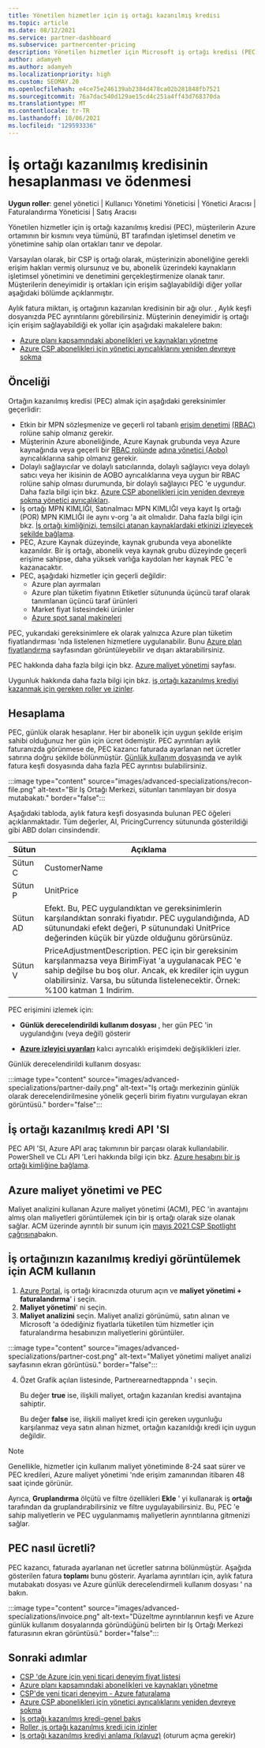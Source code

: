 ```yaml
---
title: Yönetilen hizmetler için iş ortağı kazanılmış kredisi
ms.topic: article
ms.date: 08/12/2021
ms.service: partner-dashboard
ms.subservice: partnercenter-pricing
description: Yönetilen hizmetler için Microsoft iş ortağı kredisi (PEC) nasıl hesaplanacağını ve ödendiğini ve uygun şekilde nasıl emin olduğunuzu öğrenin.
author: adamyeh
ms.author: adamyeh
ms.localizationpriority: high
ms.custom: SEOMAY.20
ms.openlocfilehash: e4ce75e246139ab2384d478ca02b281848fb7521
ms.sourcegitcommit: 76a7dac540d129ae15cd4c251a4ff43d768370da
ms.translationtype: MT
ms.contentlocale: tr-TR
ms.lasthandoff: 10/06/2021
ms.locfileid: "129593336"
---
```

# <a name="how-the-partner-earned-credit-is-calculated-and-paid"></a>İş ortağı kazanılmış kredisinin hesaplanması ve ödenmesi

**Uygun roller**: genel yönetici | Kullanıcı Yönetimi Yöneticisi | Yönetici Aracısı | Faturalandırma Yöneticisi | Satış Aracısı

Yönetilen hizmetler için iş ortağı kazanılmış kredisi (PEC), müşterilerin Azure ortamının bir kısmını veya tümünü, BT tarafından işletimsel denetim ve yönetimine sahip olan ortakları tanır ve depolar. 

Varsayılan olarak, bir CSP iş ortağı olarak, müşterinizin aboneliğine gerekli erişim hakları vermiş olursunuz ve bu, abonelik üzerindeki kaynakların işletimsel yönetimini ve denetimini gerçekleştirmenize olanak tanır. Müşterilerin deneyimidir iş ortakları için erişim sağlayabildiği diğer yollar aşağıdaki bölümde açıklanmıştır.

Aylık fatura miktarı, iş ortağının kazanılan kredisinin bir ağı olur. , Aylık keşfi dosyanızda PEC ayrıntılarını görebilirsiniz. Müşterinin deneyimidir iş ortağı için erişim sağlayabildiği ek yollar için aşağıdaki makalelere bakın:

- [Azure planı kapsamındaki abonelikleri ve kaynakları yönetme](azure-plan-manage.md)
- [Azure CSP abonelikleri için yönetici ayrıcalıklarını yeniden devreye sokma](reinstate-csp.md)

## <a name="eligibility"></a>Önceliği

Ortağın kazanılmış kredisi (PEC) almak için aşağıdaki gereksinimler geçerlidir:

- Etkin bir MPN sözleşmenize ve geçerli rol tabanlı [erişim denetimi](azure-roles-perms-pec.md) [(RBAC)](/azure/role-based-access-control/overview) rolüne sahip olmanız gerekir.
- Müşterinin Azure aboneliğinde, Azure Kaynak grubunda veya Azure kaynağında veya geçerli bir [RBAC rolünde](azure-roles-perms-pec.md) [adına yönetici (Aobo)](https://channel9.msdn.com/Series/cspdev/Module-11-Admin-On-Behalf-Of-AOBO) ayrıcalıklarına sahip olmanız gerekir.
- Dolaylı sağlayıcılar ve dolaylı satıcılarında, dolaylı sağlayıcı veya dolaylı satıcı veya her ikisinin de AOBO ayrıcalıklarına veya uygun bir RBAC rolüne sahip olması durumunda, bir dolaylı sağlayıcı PEC 'e uygundur. Daha fazla bilgi için bkz. [Azure CSP abonelikleri için yeniden devreye sokma yönetici ayrıcalıkları](reinstate-csp.md).
- İş ortağı MPN KIMLIĞI, Satınalmacı MPN KIMLIĞI veya kayıt Iş ortağı (POR) MPN KIMLIĞI ile aynı v-org 'a ait olmalıdır. Daha fazla bilgi için bkz. [İş ortağı kimliğinizi, temsilci atanan kaynaklardaki etkinizi izleyecek şekilde bağlama](/azure/lighthouse/how-to/partner-earned-credit).
- PEC, Azure Kaynak düzeyinde, kaynak grubunda veya abonelikte kazanıldır. Bir iş ortağı, abonelik veya kaynak grubu düzeyinde geçerli erişime sahipse, daha yüksek varlığa kaydolan her kaynak PEC 'e kazanacaktır.
- PEC, aşağıdaki hizmetler için geçerli değildir:
    - Azure plan ayırmaları
    - Azure plan tüketim fiyatının Etiketler sütununda üçüncü taraf olarak tanımlanan üçüncü taraf ürünleri
    - Market fiyat listesindeki ürünler
    - [Azure spot sanal makineleri](https://partner.microsoft.com/resources/collection/azure-spot-in-csp#/)

PEC, yukarıdaki gereksinimlere ek olarak yalnızca Azure plan tüketim fiyatlandırması 'nda listelenen hizmetlere uygulanabilir. Bunu [Azure plan fiyatlandırma](https://partner.microsoft.com/commerce/sales) sayfasından görüntüleyebilir ve dışarı aktarabilirsiniz.

PEC hakkında daha fazla bilgi için bkz. [Azure maliyet yönetimi](/azure/cost-management-billing/costs/get-started-partners) sayfası.

Uygunluk hakkında daha fazla bilgi için bkz. [iş ortağı kazanılmış krediyi kazanmak için gereken roller ve izinler](azure-roles-perms-pec.md).

## <a name="calculation"></a>Hesaplama

PEC, günlük olarak hesaplanır. Her bir abonelik için uygun şekilde erişim sahibi olduğunuz her gün için ücret ödemiştir. PEC ayrıntıları aylık faturanızda görünmese de, PEC kazancı faturada ayarlanan net ücretler satırına doğru şekilde bölünmüştür. [Günlük kullanım dosyasında](daily-rated-usage-recon-files.md) ve aylık fatura keşfi dosyasında daha fazla PEC ayrıntısı bulabilirsiniz.

:::image type="content" source="images/advanced-specializations/recon-file.png" alt-text="Bir Iş Ortağı Merkezi, sütunları tanımlayan bir dosya mutabakatı." border="false":::

Aşağıdaki tabloda, aylık fatura keşfi dosyasında bulunan PEC öğeleri açıklanmaktadır. Tüm değerler, AI, PricingCurrency sütununda gösterildiği gibi ABD doları cinsindendir.

| Sütun  | Açıklama  |
| --------  | -------  |
| Sütun C  | CustomerName  |
| Sütun P | UnitPrice |
| Sütun AD | Efekt. Bu, PEC uygulandıktan ve gereksinimlerin karşılandıktan sonraki fiyatıdır. PEC uygulandığında, AD sütunundaki efekt değeri, P sütunundaki UnitPrice değerinden küçük bir yüzde olduğunu görürsünüz.   |
| Sütun V  | PriceAdjustmentDescription. PEC için bir gereksinim karşılanmazsa veya BirimFiyat 'a uygulanacak PEC 'e sahip değilse bu boş olur. Ancak, ek krediler için uygun olabilirsiniz. Varsa, bu sütunda listelenecektir. Örnek: %100 katman 1 Indirim.   |

PEC erişimini izlemek için:

- **Günlük derecelendirildi kullanım dosyası** , her gün PEC 'in uygulandığını (veya değil) gösterir

- [**Azure izleyici uyarıları**](azure-plan-manage.md) kalıcı ayrıcalıklı erişimdeki değişiklikleri izler.

Günlük derecelendirildi kullanım dosyası:

:::image type="content" source="images/advanced-specializations/partner-daily.png" alt-text="Iş ortağı merkezinin günlük olarak derecelendirilmesine yönelik geçerli birim fiyatını vurgulayan ekran görüntüsü." border="false":::

## <a name="partner-earned-credit-api"></a>İş ortağı kazanılmış kredi API 'SI

PEC API 'SI, Azure API araç takımının bir parçası olarak kullanılabilir. PowerShell ve CLı API 'Leri hakkında bilgi için bkz. [Azure hesabını bir iş ortağı kimliğine bağlama](/azure/cost-management-billing/manage/link-partner-id).

## <a name="azure-cost-management-and-pec"></a>Azure maliyet yönetimi ve PEC

Maliyet analizini kullanan Azure maliyet yönetimi (ACM), PEC 'in avantajını almış olan maliyetleri görüntülemek için bir iş ortağı olarak size olanak sağlar. ACM üzerinde ayrıntılı bir sunum için [mayıs 2021 CSP Spotlight çağrısına](https://commercial_licensing.eventbuilder.com/2021MayCSPSpotlight)bakın.

## <a name="use-acm-to-view-your-partner-earned-credit"></a>İş ortağınızın kazanılmış krediyi görüntülemek için ACM kullanın

1. [Azure Portal](https://portal.azure.com/), iş ortağı kiracınızda oturum açın ve **maliyet yönetimi + faturalandırma**' i seçin.
2. **Maliyet yönetimi**' ni seçin.
3. **Maliyet analizini** seçin.
Maliyet analizi görünümü, satın alınan ve Microsoft 'a ödediğiniz fiyatlarla tüketilen tüm hizmetler için faturalandırma hesabınızın maliyetlerini görüntüler.

:::image type="content" source="images/advanced-specializations/partner-cost.png" alt-text="Maliyet yönetimi maliyet analizi sayfasının ekran görüntüsü." border="false":::

4. Özet Grafik açılan listesinde, Partnerearnedtappnda ' ı seçin. 

    Bu değer **true** ise, ilişkili maliyet, ortağın kazanılan kredisi avantajına sahiptir.

    Bu değer **false** ise, ilişkili maliyet kredi için gereken uygunluğu karşılanmaz veya satın alınan hizmet, ortağın kazanıldığı kredi için uygun değildir.

>[!NOTE]
>Genellikle, hizmetler için kullanım maliyet yönetiminde 8-24 saat sürer ve PEC kredileri, Azure maliyet yönetimi 'nde erişim zamanından itibaren 48 saat içinde görünür.

Ayrıca, **Gruplandırma** ölçütü ve filtre özellikleri **Ekle** ' yi kullanarak iş **ortağı** tarafından da gruplandırabilirsiniz ve filtre uygulayabilirsiniz. Bu, PEC 'e sahip maliyetlerin ve PEC uygulanmamış maliyetlerin ayrıntılarına gitmenizi sağlar.

## <a name="how-is-pec-paid"></a>PEC nasıl ücretli?
PEC kazancı, faturada ayarlanan net ücretler satırına bölünmüştür. Aşağıda gösterilen fatura **toplamı** bunu gösterir. Ayarlama ayrıntıları için, aylık fatura mutabakatı dosyası ve Azure günlük derecelendirmeli kullanım dosyası ' na bakın.

:::image type="content" source="images/advanced-specializations/invoice.png" alt-text="Düzeltme ayrıntılarının keşfi ve Azure günlük kullanım dosyalarında göründüğünü belirten bir Iş Ortağı Merkezi faturasının ekran görüntüsü." border="false":::

## <a name="next-steps"></a>Sonraki adımlar

- [CSP 'de Azure için yeni ticari deneyim fiyat listesi](azure-plan-price-list.md)
- [Azure planı kapsamındaki abonelikleri ve kaynakları yönetme](azure-plan-manage.md)
- [CSP'de yeni ticari deneyim - Azure faturalama](azure-plan-billing.md)
- [Azure CSP abonelikleri için yönetici ayrıcalıklarını yeniden devreye sokma](reinstate-csp.md)
- [İş ortağı kazanılmış kredi-genel bakış](partner-earned-credit.md)
- [Roller, iş ortağı kazanılmış kredi için izinler](azure-roles-perms-pec.md)
- [Iş ortağı kazanılmış krediyi anlama (kılavuz)](https://partner.microsoft.com/resources/detail/understanding-partner-earned-credit-pdf) (oturum açma gerekir)